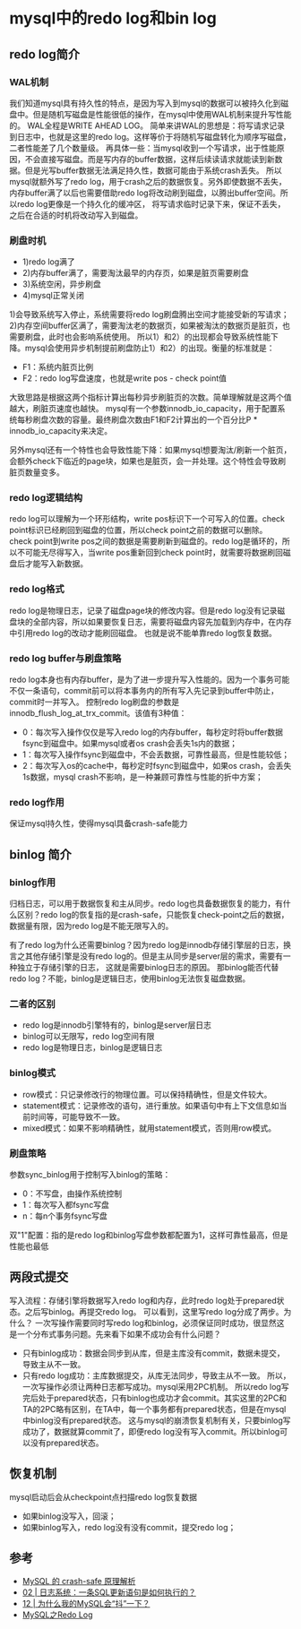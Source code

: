 # mysql中的redo log和bin log

## redo log简介

### WAL机制
我们知道mysql具有持久性的特点，是因为写入到mysql的数据可以被持久化到磁盘中。但是随机写磁盘是性能很低的操作，在mysql中使用WAL机制来提升写性能的。
WAL全程是WRITE AHEAD LOG。
简单来讲WAL的思想是：将写请求记录到日志中，也就是这里的redo log。这样等价于将随机写磁盘转化为顺序写磁盘，二者性能差了几个数量级。
再具体一些：当mysql收到一个写请求，出于性能原因，不会直接写磁盘。而是写内存的buffer数据，这样后续读请求就能读到新数据。但是光写buffer数据无法满足持久性，数据可能由于系统crash丢失。
所以mysql就额外写了redo log，用于crash之后的数据恢复。另外即使数据不丢失，内存buffer满了以后也需要借助redo log将改动刷到磁盘，以腾出buffer空间。所以redo log更像是一个持久化的缓冲区，
将写请求临时记录下来，保证不丢失，之后在合适的时机将改动写入到磁盘。

### 刷盘时机
- 1)redo log满了
- 2)内存buffer满了，需要淘汰最早的内存页，如果是脏页需要刷盘
- 3)系统空闲，异步刷盘
- 4)mysql正常关闭

1)会导致系统写入停止，系统需要将redo log刷盘腾出空间才能接受新的写请求；2)内存空间buffer区满了，需要淘汰老的数据页，如果被淘汰的数据页是脏页，也需要刷盘，此时也会影响系统使用。
所以1）和2）的出现都会导致系统性能下降。mysql会使用异步机制提前刷盘防止1）和2）的出现。衡量的标准就是：
- F1：系统内脏页比例
- F2：redo log写盘速度，也就是write pos - check point值

大致思路是根据这两个指标计算出每秒异步刷脏页的次数。简单理解就是这两个值越大，刷脏页速度也越快。
mysql有一个参数innodb_io_capacity，用于配置系统每秒刷盘次数的容量。最终刷盘次数由F1和F2计算出的一个百分比P * innodb_io_capacity来决定。

另外mysql还有一个特性也会导致性能下降：如果mysql想要淘汰/刷新一个脏页，会额外check下临近的page块，如果也是脏页，会一并处理。这个特性会导致刷脏页数量变多。

### redo log逻辑结构
redo log可以理解为一个环形结构，write pos标识下一个可写入的位置。check point标识已经刷回到磁盘的位置，所以check point之前的数据可以删除。
check point到write pos之间的数据是需要刷新到磁盘的。redo log是循环的，所以不可能无尽得写入，当write pos重新回到check point时，就需要将数据刷回磁盘后才能写入新数据。

### redo log格式
redo log是物理日志，记录了磁盘page块的修改内容。但是redo log没有记录磁盘块的全部内容，所以如果要恢复日志，需要将磁盘内容先加载到内存中，在内存中引用redo log的改动才能刷回磁盘。
也就是说不能单靠redo log恢复数据。

### redo log buffer与刷盘策略
redo log本身也有内存buffer，是为了进一步提升写入性能的。因为一个事务可能不仅一条语句，commit前可以将本事务内的所有写入先记录到buffer中防止，commit时一并写入。
控制redo log刷盘的参数是innodb_flush_log_at_trx_commit。该值有3种值：
- 0：每次写入操作仅仅是写入redo log的内存buffer，每秒定时将buffer数据fsync到磁盘中。如果mysql或者os crash会丢失1s内的数据；
- 1：每次写入操作fsync到磁盘中，不会丢数据，可靠性最高，但是性能较低；
- 2：每次写入os的cache中，每秒定时fsync到磁盘中，如果os crash，会丢失1s数据，mysql crash不影响，是一种兼顾可靠性与性能的折中方案；

### redo log作用
保证mysql持久性，使得mysql具备crash-safe能力

## binlog 简介

### binlog作用
归档日志，可以用于数据恢复和主从同步。redo log也具备数据恢复的能力，有什么区别？redo log的恢复指的是crash-safe，只能恢复check-point之后的数据，数据量有限，因为redo log是不能无限写入的。

有了redo log为什么还需要binlog？因为redo log是innodb存储引擎层的日志，换言之其他存储引擎是没有redo log的。但是主从同步是server层的需求，需要有一种独立于存储引擎的日志，
这就是需要binlog日志的原因。
那binlog能否代替redo log？不能，binlog是逻辑日志，使用binlog无法恢复磁盘数据。

### 二者的区别
- redo log是innodb引擎特有的，binlog是server层日志
- binlog可以无限写，redo log空间有限
- redo log是物理日志，binlog是逻辑日志

### binlog模式
- row模式：只记录修改行的物理位置。可以保持精确性，但是文件较大。
- statement模式：记录修改的语句，进行重放。如果语句中有上下文信息如当前时间等，可能导致不一致。
- mixed模式：如果不影响精确性，就用statement模式，否则用row模式。

### 刷盘策略
参数sync_binlog用于控制写入binlog的策略：
- 0：不写盘，由操作系统控制
- 1：每次写入都fsync写盘
- n：每n个事务fsync写盘

双"1"配置：指的是redo log和binlog写盘参数都配置为1，这样可靠性最高，但是性能也最低

## 两段式提交
写入流程：存储引擎将数据写入redo log和内存，此时redo log处于prepared状态。之后写binlog。再提交redo log。
可以看到，这里写redo log分成了两步。为什么？
一次写操作需要同时写redo log和binlog，必须保证同时成功，很显然这是一个分布式事务问题。先来看下如果不成功会有什么问题？
- 只有binlog成功：数据会同步到从库，但是主库没有commit，数据未提交，导致主从不一致。
- 只有redo log成功：主库数据提交，从库无法同步，导致主从不一致。
所以，一次写操作必须让两种日志都写成功。mysql采用2PC机制。
所以redo log写完后处于prepared状态，只有binlog也成功才会commit。其实这里的2PC和TA的2PC略有区别，在TA中，每一个事务都有prepared状态，但是在mysql中binlog没有prepared状态。
这与mysql的崩溃恢复机制有关，只要binlog写成功了，数据就算commit了，即便redo log没有写入commit。所以binlog可以没有prepared状态。

## 恢复机制
mysql启动后会从checkpoint点扫描redo log恢复数据
- 如果binlog没写入，回滚；
- 如果binlog写入，redo log没有没有commit，提交redo log；

## 参考
- [MySQL 的 crash-safe 原理解析](http://yun.jinre.com/newsinfo/382775.html)
- [02 | 日志系统：一条SQL更新语句是如何执行的？](https://time.geekbang.org/column/article/68633)
- [12 | 为什么我的MySQL会“抖”一下？](https://time.geekbang.org/column/article/71806)
- [MySQL之Redo Log](https://zhuanlan.zhihu.com/p/35355751)